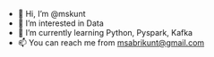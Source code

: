 - 👋 Hi, I’m @mskunt
- 👀 I’m interested in Data
- 🌱 I’m currently learning Python, Pyspark, Kafka
- 📫 You can reach me from msabrikunt@gmail.com



<!---
mskunt/mskunt is a ✨ special ✨ repository because its `README.md` (this file) appears on your GitHub profile.
You can click the Preview link to take a look at your changes.
--->
